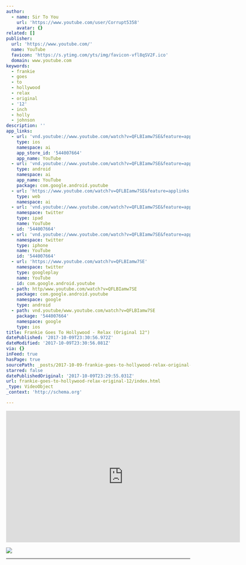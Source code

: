 ```yaml
---
author:
  - name: Sir To You
    url: 'https://www.youtube.com/user/Corrupt5358'
    avatar: {}
related: []
publisher:
  url: 'https://www.youtube.com/'
  name: YouTube
  favicon: 'https://s.ytimg.com/yts/img/favicon-vfl8qSV2F.ico'
  domain: www.youtube.com
keywords:
  - frankie
  - goes
  - to
  - hollywood
  - relax
  - original
  - '12'
  - inch
  - holly
  - johnson
description: ''
app_links:
  - url: 'vnd.youtube://www.youtube.com/watch?v=QFLBIamw7SE&feature=applinks'
    type: ios
    namespace: ai
    app_store_id: '544007664'
    app_name: YouTube
  - url: 'vnd.youtube://www.youtube.com/watch?v=QFLBIamw7SE&feature=applinks'
    type: android
    namespace: ai
    app_name: YouTube
    package: com.google.android.youtube
  - url: 'https://www.youtube.com/watch?v=QFLBIamw7SE&feature=applinks'
    type: web
    namespace: ai
  - url: 'vnd.youtube://www.youtube.com/watch?v=QFLBIamw7SE&feature=applinks'
    namespace: twitter
    type: ipad
    name: YouTube
    id: '544007664'
  - url: 'vnd.youtube://www.youtube.com/watch?v=QFLBIamw7SE&feature=applinks'
    namespace: twitter
    type: iphone
    name: YouTube
    id: '544007664'
  - url: 'https://www.youtube.com/watch?v=QFLBIamw7SE'
    namespace: twitter
    type: googleplay
    name: YouTube
    id: com.google.android.youtube
  - path: http/www.youtube.com/watch?v=QFLBIamw7SE
    package: com.google.android.youtube
    namespace: google
    type: android
  - path: vnd.youtube/www.youtube.com/watch?v=QFLBIamw7SE
    package: '544007664'
    namespace: google
    type: ios
title: Frankie Goes To Hollywood - Relax (Original 12")
datePublished: '2017-10-09T23:30:56.972Z'
dateModified: '2017-10-09T23:30:56.081Z'
via: {}
inFeed: true
hasPage: true
sourcePath: _posts/2017-10-09-frankie-goes-to-hollywood-relax-original-12.md
starred: false
datePublishedOriginal: '2017-10-09T23:29:55.031Z'
url: frankie-goes-to-hollywood-relax-original-12/index.html
_type: VideoObject
_context: 'http://schema.org'

---
```

<iframe src="https://cdn.embedly.com/widgets/media.html?src=https%3A%2F%2Fwww.youtube.com%2Fembed%2FQFLBIamw7SE%3Ffeature%3Doembed&amp;url=http%3A%2F%2Fwww.youtube.com%2Fwatch%3Fv%3DQFLBIamw7SE&amp;image=https%3A%2F%2Fi.ytimg.com%2Fvi%2FQFLBIamw7SE%2Fhqdefault.jpg&amp;key=a715cf41cc93453ca338d350cd26f87b&amp;type=text%2Fhtml&amp;schema=youtube" width="640" height="360" scrolling="no" frameborder="0" allowfullscreen="" style=""></iframe>

![](https://the-grid-user-content.s3-us-west-2.amazonaws.com/684df507-7a2d-4765-85cb-e29e6b882590.jpg)

---